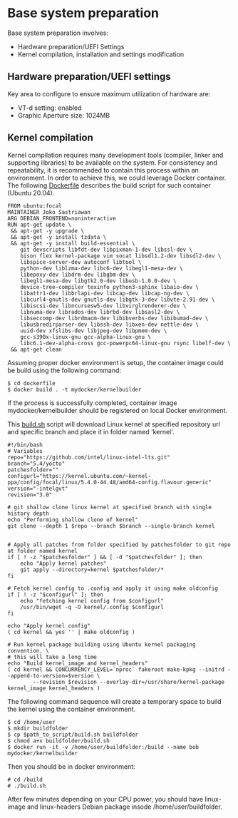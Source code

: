 # Base system preparation
Base system preparation involves:
* Hardware preparation/UEFI Settings
* Kernel compilation, installation and settings modification

## Hardware preparation/UEFI settings

Key area to configure to ensure maximum utilization of hardware are:
- VT-d setting: enabled
- Graphic Aperture size: 1024MB

## Kernel compilation

Kernel compilation requires many development tools (compiler, linker and supporting libraries) to be available on the system. For consistency and repeatability, it is recommended to contain this process within an environment. In order to achieve this, we could leverage Docker container.
The following [Dockerfile](../dockerfile/Dockerfile) describes the build script for such container (Ubuntu 20.04).

```
FROM ubuntu:focal
MAINTAINER Joko Sastriawan
ARG DEBIAN_FRONTEND=noninteractive
RUN apt-get update \
 && apt-get -y upgrade \
 && apt-get -y install tzdata \
 && apt-get -y install build-essential \
	git devscripts libfdt-dev libpixman-1-dev libssl-dev \
	bison flex kernel-package vim socat libsdl1.2-dev libsdl2-dev \ 
	libspice-server-dev autoconf libtool \
	python-dev liblzma-dev libc6-dev libegl1-mesa-dev \
	libepoxy-dev libdrm-dev libgbm-dev \
	libegl1-mesa-dev libgtk2.0-dev libusb-1.0.0-dev \
	device-tree-compiler texinfo python3-sphinx libaio-dev \ 
	libattr1-dev libbrlapi-dev libcap-dev libcap-ng-dev \ 
	libcurl4-gnutls-dev gnutls-dev libgtk-3-dev libvte-2.91-dev \
	libiscsi-dev libncursesw5-dev libvirglrenderer-dev \
	libnuma-dev librados-dev librbd-dev libsasl2-dev \
	libseccomp-dev librdmacm-dev libibverbs-dev libibumad-dev \
 	libusbredirparser-dev libssh-dev libxen-dev nettle-dev \
	uuid-dev xfslibs-dev libjpeg-dev libpmem-dev \
	gcc-s390x-linux-gnu gcc-alpha-linux-gnu \
	libc6.1-dev-alpha-cross gcc-powerpc64-linux-gnu rsync libelf-dev \
 && apt-get clean

```
Assuming proper docker environment is setup, the container image could be build using the following command:
```
$ cd dockerfile
$ docker build . -t mydocker/kernelbuilder
```
If the process is successfully completed, container image mydocker/kernelbuilder should be registered on local Docker environment.

This [build.sh](../build/build.sh) script will download Linux kernel at specified repository url and specific branch and place it in folder named 'kernel'. 

```
#!/bin/bash
# Variables
repo="https://github.com/intel/linux-intel-lts.git"
branch="5.4/yocto"
patchesfolder=""
configurl="https://kernel.ubuntu.com/~kernel-ppa/config/focal/linux/5.4.0-44.48/amd64-config.flavour.generic"
version="-intelgvt"
revision="3.0"

# git shallow clone linux kernel at specified branch with single history depth
echo "Performing shallow clone of kernel"
git clone --depth 1 $repo --branch $branch --single-branch kernel


# Apply all patches from folder specified by patchesfolder to git repo at folder named kernel
if [ ! -z "$patchesfolder" ] && [ -d "$patchesfolder" ]; then
    echo "Apply kernel patches"
    git apply --directory=kernel $patchesfolder/*
fi

# Fetch kernel config to .config and apply it using make oldconfig
if [ ! -z "$configurl" ]; then
    echo "fetching kernel config from $configurl"
    /usr/bin/wget -q -O kernel/.config $configurl
fi

echo "Apply kernel config"
( cd kernel && yes '' | make oldconfig )

# Run kernel package building using Ubuntu kernel packaging convention, \
# this will take a long time
echo "Build kernel_image and kernel_headers"
( cd kernel && CONCURRENCY_LEVEL=`nproc` fakeroot make-kpkg --initrd --append-to-version=$version \
        --revision $revision --overlay-dir=/usr/share/kernel-package kernel_image kernel_headers )

```
The following command sequence will create a temporary space to build the kernel using the container environment.
```
$ cd /home/user
$ mkdir buildfolder
$ cp $path_to_script/build.sh buildfolder
$ chmod a+x buildfolder/build.sh
$ docker run -it -v /home/user/buildfolder:/build --name bob mydocker/kernelbuilder
```
Then you should be in docker environment:
```
# cd /build
# ./build.sh
```
After few minutes depending on your CPU power, you should have linux-image and linux-headers Debian package insode /home/user/buildfolder.
